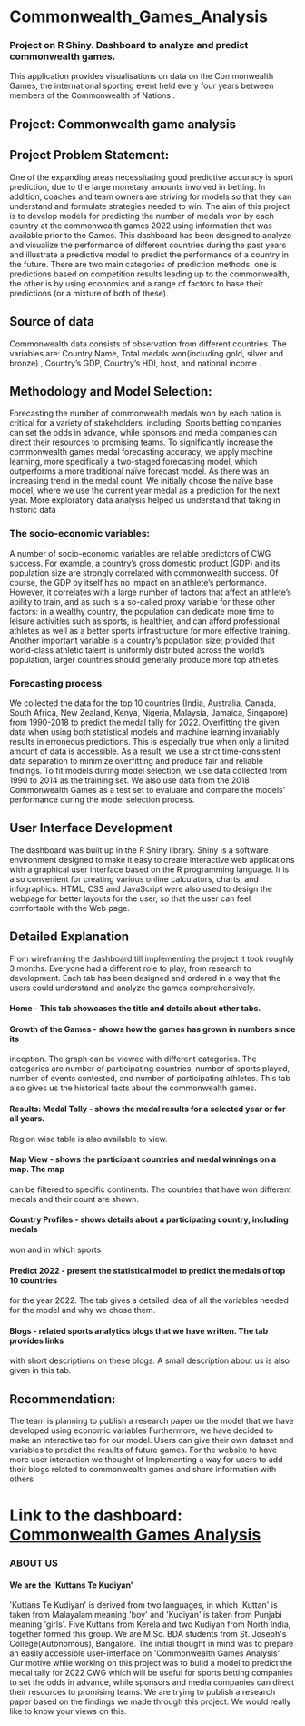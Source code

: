 # Commonwealth_Games_Analysis
### Project on R Shiny. Dashboard to analyze and predict commonwealth games.
This application provides visualisations on data on the Commonwealth Games, the international sporting event held every four years between members of the Commonwealth of Nations .

## Project: Commonwealth game analysis
## Project Problem Statement:
One of the expanding areas necessitating good predictive accuracy is sport
prediction, due to the large monetary amounts involved in betting. In addition,
coaches and team owners are striving for models so that they can understand and
formulate strategies needed to win. The aim of this project is to develop models for
predicting the number of medals won by each country at the commonwealth games
2022 using information that was available prior to the Games.
This dashboard has been designed to analyze and visualize the performance of
different countries during the past years and illustrate a predictive model to predict
the performance of a country in the future.
There are two main categories of prediction methods: one is predictions based on
competition results leading up to the commonwealth, the other is by using economics
and a range of factors to base their predictions (or a mixture of both of these).

## Source of data
Commonwealth data consists of observation from different countries. The variables
are: Country Name, Total medals won(including gold, silver and bronze) , Country’s
GDP, Country’s HDI, host, and national income .

## Methodology and Model Selection:
Forecasting the number of commonwealth medals won by each nation is critical for a
variety of stakeholders, including: Sports betting companies can set the odds in
advance, while sponsors and media companies can direct their resources to
promising teams. To significantly increase the commonwealth games medal
forecasting accuracy, we apply machine learning, more specifically a two-staged
forecasting model, which outperforms a more traditional naïve forecast model.
As there was an increasing trend in the medal count. We initially choose the naïve
base model, where we use the current year medal as a prediction for the next year.
More exploratory data analysis helped us understand that taking in historic data 

### The socio-economic variables:
A number of socio-economic variables are reliable predictors of CWG success. For
example, a country’s gross domestic product (GDP) and its population size are
strongly correlated with commonwealth success. Of course, the GDP by itself has no
impact on an athlete’s performance. However, it correlates with a large number of
factors that affect an athlete’s ability to train, and as such is a so-called proxy variable
for these other factors: in a wealthy country, the population can dedicate more time to
leisure activities such as sports, is healthier, and can afford professional athletes as
well as a better sports infrastructure for more effective training. Another important
variable is a country’s population size; provided that world-class athletic talent is
uniformly distributed across the world’s population, larger countries should generally
produce more top athletes
### Forecasting process
We collected the data for the top 10 countries (India, Australia, Canada, South Africa, New
Zealand, Kenya, Nigeria, Malaysia, Jamaica, Singapore) from 1990-2018 to predict the medal
tally for 2022.
Overfitting the given data when using both statistical models and machine learning invariably
results in erroneous predictions. This is especially true when only a limited amount of data is
accessible. As a result, we use a strict time-consistent data separation to minimize overfitting
and produce fair and reliable findings. To fit models during model selection, we use data
collected from 1990 to 2014 as the training set. We also use data from the 2018
Commonwealth Games as a test set to evaluate and compare the models' performance during
the model selection process.

## User Interface Development
The dashboard was built up in the R Shiny library. Shiny is a software environment
designed to make it easy to create interactive web applications with a graphical user
interface based on the R programming language. It is also convenient for creating
various online calculators, charts, and infographics. HTML, CSS and JavaScript
were also used to design the webpage for better layouts for the user, so that the user
can feel comfortable with the Web page.
## Detailed Explanation
From wireframing the dashboard till implementing the project it took roughly 3
months. Everyone had a different role to play, from research to development. Each
tab has been designed and ordered in a way that the users could understand and
analyze the games comprehensively.
#### Home - This tab showcases the title and details about other tabs.
#### Growth of the Games - shows how the games has grown in numbers since its
inception. The graph can be viewed with different categories. The categories are
number of participating countries, number of sports played, number of events
contested, and number of participating athletes. This tab also gives us the historical
facts about the commonwealth games.
#### Results: Medal Tally - shows the medal results for a selected year or for all years.
Region wise table is also available to view.
#### Map View - shows the participant countries and medal winnings on a map. The map
can be filtered to specific continents. The countries that have won different medals
and their count are shown.
#### Country Profiles - shows details about a participating country, including medals
won and in which sports
#### Predict 2022 - present the statistical model to predict the medals of top 10 countries
for the year 2022. The tab gives a detailed idea of all the variables needed for the
model and why we chose them.
#### Blogs - related sports analytics blogs that we have written. The tab provides links
with short descriptions on these blogs. A small description about us is also given in
this tab.

## Recommendation:
The team is planning to publish a research paper on the model that we have
developed using economic variables
Furthermore, we have decided to make an interactive tab for our model. Users can
give their own dataset and variables to predict the results of future games.
For the website to have more user interaction we thought of Implementing a way for
users to add their blogs related to commonwealth games and share information with
others

# Link to the dashboard: <a href = "https://nakulrameshvarma.shinyapps.io/Commonwealth_Games_Analysis/">Commonwealth Games Analysis</a>

### ABOUT US
#### We are the 'Kuttans Te Kudiyan'
'Kuttans Te Kudiyan' is derived from two languages, in which 'Kuttan' is taken from Malayalam meaning 'boy' and 'Kudiyan' is taken from Punjabi meaning 'girls'. Five Kuttans from Kerela and two Kudiyan from North India, together formed this group. We are M.Sc. BDA students from St. Joseph's College(Autonomous), Bangalore. The initial thought in mind was to prepare an easily accessible user-interface on 'Commonwealth Games Analysis'. Our motive while working on this project was to build a model to predict the medal tally for 2022 CWG which will be useful for sports betting companies to set the odds in advance, while sponsors and media companies can direct their resources to promising teams. We are trying to publish a research paper based on the findings we made through this project. We would really like to know your views on this.

